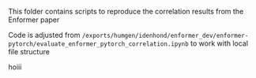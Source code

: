 This folder contains scripts to reproduce the correlation results from the Enformer paper

Code is adjusted from ```` /exports/humgen/idenhond/enformer_dev/enformer-pytorch/evaluate_enformer_pytorch_correlation.ipynb ```` to work with local file structure

hoiii
